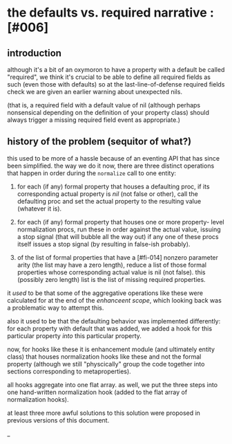 # the defaults vs. required narrative :[#006]


## introduction

although it's a bit of an oxymoron to have a property with a default
be called "required", we think it's crucial to be able to define all required
fields as such (even those with defaults) so at the last-line-of-defense
required fields check we are given an earlier warning about unexpected nils.

(that is, a required field with a default value of nil (although perhaps
nonsensical depending on the definition of your property class) should
always trigger a missing required field event as appropriate.)




## history of the problem (sequitor of what?)

this used to be more of a hassle because of an eventing API that has
since been simplified. the way we do it now, there are three distinct
operations that happen in order during the `normalize` call to one
entity:

  1) for each (if any) formal property that houses a defaulting proc,
     if its corresponding actual property is *nil* (not false or other),
     call the defaulting proc and set the actual property to the
     resulting value (whatever it is).

  2) for each (if any) formal property that houses one or more property-
     level normalization procs, run these in order against the actual
     value, issuing a stop signal (that will bubble all the way out) if
     any one of these procs itself issues a stop signal (by resulting
     in false-ish probably).

  3) of the list of formal properties that have a [#fi-014] nonzero
     parameter arity (the list may have a zero length), reduce a list
     of those formal properties whose corresponding actual value is nil
     (not false). this (possibly zero length) list is the list of missing
     required properties.

it *used* to be that some of the aggregative operations like these were
calculated for at the end of the *enhanceent scope*, which looking back
was a problematic way to attempt this.

also it used to be that the defaulting behavior was implemented
differently: for each property with default that was added, we added a
hook for this particular property *into* this particular property.

now, for hooks like these it is enhancement module (and ultimately
entity class) that houses normalization hooks like these and not the
formal property (although we still "physcically" group the code together
into sections corresponding to metaproperties).

all hooks aggregate into one flat array. as well, we put the three steps
into one hand-written normalization hook (added to the flat array of
normalization hooks).

at least three more awful solutions to this solution were proposed in
previous versions of this document.

_

